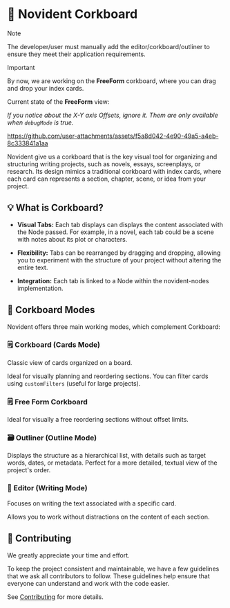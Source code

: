 # 📑 Novident Corkboard

> [!NOTE]
> The developer/user must manually add the editor/corkboard/outliner to ensure they meet their application requirements.

> [!IMPORTANT]
>
> By now, we are working on the **FreeForm** corkboard, where you can drag and drop your index cards.
>
> Current state of the **FreeForm** view:
>
> _If you notice about the X-Y axis Offsets, ignore it. Them are only available when `debugMode` is true._
>
> https://github.com/user-attachments/assets/f5a8d042-4e90-49a5-a4eb-8c333841a1aa

Novident give us a corkboard that is the key visual tool for organizing and structuring writing projects, such as novels, essays, screenplays, or research. Its design mimics a traditional corkboard with index cards, where each card can represents a section, chapter, scene, or idea from your project.

## 💡 What is Corkboard?

- **Visual Tabs:** Each tab displays can displays the content associated with the Node passed. For example, in a novel, each tab could be a scene with notes about its plot or characters.

- **Flexibility:** Tabs can be rearranged by dragging and dropping, allowing you to experiment with the structure of your project without altering the entire text.

- **Integration:** Each tab is linked to a Node within the novident-nodes implementation.

## 📌 Corkboard Modes

Novident offers three main working modes, which complement Corkboard:

### 🗒️ Corkboard (Cards Mode)

Classic view of cards organized on a board. 

Ideal for visually planning and reordering sections. You can filter cards using `customFilters` (useful for large projects).

### 🗒️ Free Form Corkboard

Ideal for visually a free reordering sections without offset limits.

### 🗃️ Outliner (Outline Mode)

Displays the structure as a hierarchical list, with details such as target words, dates, or metadata. Perfect for a more detailed, textual view of the project's order.

### 📝 Editor (Writing Mode)

Focuses on writing the text associated with a specific card.

Allows you to work without distractions on the content of each section.

## 🌳 Contributing

We greatly appreciate your time and effort.

To keep the project consistent and maintainable, we have a few guidelines that we ask all contributors to follow. These guidelines help ensure that everyone can understand and work with the code easier.

See [Contributing](https://github.com/Novident/novident-corkboard/blob/master/CONTRIBUTING.md) for more details.
